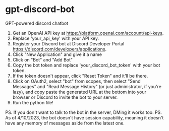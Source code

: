 # gpt-discord-bot
GPT-powered discord chatbot

1. Get an OpenAI API key at https://platform.openai.com/account/api-keys.
2. Replace 'your_api_key' with your API key.
3. Register your Discord bot at Discord Developer Portal https://discord.com/developers/applications.
4.  Click "New Application" and give it a name
5.  Click on "Bot" and "Add Bot"
6.  Copy the bot token and replace 'your_discord_bot_token' with your bot token.
7.    If the token doesn't appear, click "Reset Token" and it'll be there.
8.  Click on OAuth2, select "bot" from scopes, then select "Send Messages" and "Read Message History" (or just administrator, if you're lazy), and copy paste the generated URL at the bottom into your browser or Discord to invite the bot to your server.
9.  Run the python file!

PS. If you don't want to talk to the bot in the server, DMing it works too.
PS. As of 4/10/2023, the bot doesn't have session capability, meaning it doesn't have any memory of messages aside from the latest one.
